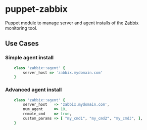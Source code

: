 # puppet-zabbix

Puppet module to manage server and agent installs of the [Zabbix](http://www.zabbix.com) monitoring tool.

## Use Cases

### Simple agent install

```ruby
	class 'zabbix::agent' {
		server_host => 'zabbix.mydomain.com'
	}
```

### Advanced agent install

```ruby
	class 'zabbix::agent' {
		server_host   => 'zabbix.mydomain.com',
		num_agent     => 10,
		remote_cmd    => true,
		custom_params => [ "my_cmd1", "my_cmd2", "my_cmd3", ],
	}
```
